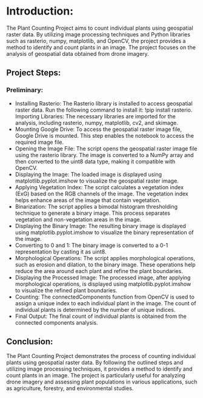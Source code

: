 # Introduction:

The Plant Counting Project aims to count individual plants using geospatial raster data. By utilizing image processing techniques and Python libraries such as rasterio, numpy, matplotlib, and OpenCV, the project provides a method to identify and count plants in an image. The project focuses on the analysis of geospatial data obtained from drone imagery.

## Project Steps:

### Preliminary:

* Installing Rasterio: The Rasterio library is installed to access geospatial raster data. Run the following command to install it: !pip install rasterio.
Importing Libraries: The necessary libraries are imported for the analysis, including rasterio, numpy, matplotlib, cv2, and skimage.
* Mounting Google Drive: To access the geospatial raster image file, Google Drive is mounted. This step enables the notebook to access the required image file.
* Opening the Image File: The script opens the geospatial raster image file using the rasterio library. The image is converted to a NumPy array and then converted to the uint8 data type, making it compatible with OpenCV.
* Displaying the Image: The loaded image is displayed using matplotlib.pyplot.imshow to visualize the geospatial raster image.
* Applying Vegetation Index: The script calculates a vegetation index (ExG) based on the RGB channels of the image. The vegetation index helps enhance areas of the image that contain vegetation.
* Binarization: The script applies a bimodal histogram thresholding technique to generate a binary image. This process separates vegetation and non-vegetation areas in the image.
* Displaying the Binary Image: The resulting binary image is displayed using matplotlib.pyplot.imshow to visualize the binary representation of the image.
* Converting to 0 and 1: The binary image is converted to a 0-1 representation by casting it as uint8.
* Morphological Operations: The script applies morphological operations, such as erosion and dilation, to the binary image. These operations help reduce the area around each plant and refine the plant boundaries.
* Displaying the Processed Image: The processed image, after applying morphological operations, is displayed using matplotlib.pyplot.imshow to visualize the refined plant boundaries.
* Counting: The connectedComponents function from OpenCV is used to assign a unique index to each individual plant in the image. The count of individual plants is determined by the number of unique indices.
* Final Output: The final count of individual plants is obtained from the connected components analysis.

## Conclusion:
The Plant Counting Project demonstrates the process of counting individual plants using geospatial raster data. By following the outlined steps and utilizing image processing techniques, it provides a method to identify and count plants in an image. The project is particularly useful for analyzing drone imagery and assessing plant populations in various applications, such as agriculture, forestry, and environmental studies.
